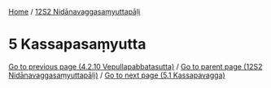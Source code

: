 
[Home](/) / [12S2 Nidānavaggasaṃyuttapāḷi](../12S2.md)

# 5 Kassapasaṃyutta


[Go to previous page (4.2.10 Vepullapabbatasutta)](4/4.2/4.2.10.md) / [Go to parent page (12S2 Nidānavaggasaṃyuttapāḷi)](0.md) / [Go to next page (5.1 Kassapavagga)](5/5.1.md)


